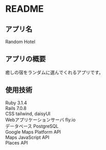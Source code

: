 # README

## アプリ名
Random Hotel
## アプリの概要
癒しの宿をランダムに選んでくれるアプリです。

## 使用技術
Ruby 3.1.4  
Rails 7.0.8  
CSS tailwind, daisyUI  
Webアプリケーションサーバ fly.io  
データベース PostgreSQL  
Google Maps Platform API  
  Maps JavaScript API  
  Places API  

